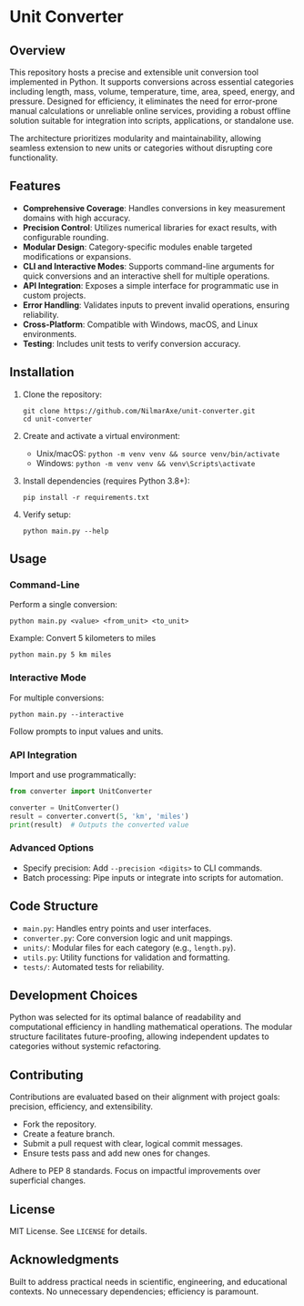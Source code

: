 # Unit Converter

## Overview

This repository hosts a precise and extensible unit conversion tool implemented in Python. It supports conversions across essential categories including length, mass, volume, temperature, time, area, speed, energy, and pressure. Designed for efficiency, it eliminates the need for error-prone manual calculations or unreliable online services, providing a robust offline solution suitable for integration into scripts, applications, or standalone use.

The architecture prioritizes modularity and maintainability, allowing seamless extension to new units or categories without disrupting core functionality.

## Features

- **Comprehensive Coverage**: Handles conversions in key measurement domains with high accuracy.
- **Precision Control**: Utilizes numerical libraries for exact results, with configurable rounding.
- **Modular Design**: Category-specific modules enable targeted modifications or expansions.
- **CLI and Interactive Modes**: Supports command-line arguments for quick conversions and an interactive shell for multiple operations.
- **API Integration**: Exposes a simple interface for programmatic use in custom projects.
- **Error Handling**: Validates inputs to prevent invalid operations, ensuring reliability.
- **Cross-Platform**: Compatible with Windows, macOS, and Linux environments.
- **Testing**: Includes unit tests to verify conversion accuracy.

## Installation

1. Clone the repository:
   ```
   git clone https://github.com/NilmarAxe/unit-converter.git
   cd unit-converter
   ```

2. Create and activate a virtual environment:
   - Unix/macOS: `python -m venv venv && source venv/bin/activate`
   - Windows: `python -m venv venv && venv\Scripts\activate`

3. Install dependencies (requires Python 3.8+):
   ```
   pip install -r requirements.txt
   ```

4. Verify setup:
   ```
   python main.py --help
   ```

## Usage

### Command-Line
Perform a single conversion:
```
python main.py <value> <from_unit> <to_unit>
```
Example: Convert 5 kilometers to miles
```
python main.py 5 km miles
```

### Interactive Mode
For multiple conversions:
```
python main.py --interactive
```
Follow prompts to input values and units.

### API Integration
Import and use programmatically:
```python
from converter import UnitConverter

converter = UnitConverter()
result = converter.convert(5, 'km', 'miles')
print(result)  # Outputs the converted value
```

### Advanced Options
- Specify precision: Add `--precision <digits>` to CLI commands.
- Batch processing: Pipe inputs or integrate into scripts for automation.

## Code Structure

- `main.py`: Handles entry points and user interfaces.
- `converter.py`: Core conversion logic and unit mappings.
- `units/`: Modular files for each category (e.g., `length.py`).
- `utils.py`: Utility functions for validation and formatting.
- `tests/`: Automated tests for reliability.

## Development Choices

Python was selected for its optimal balance of readability and computational efficiency in handling mathematical operations. The modular structure facilitates future-proofing, allowing independent updates to categories without systemic refactoring.

## Contributing

Contributions are evaluated based on their alignment with project goals: precision, efficiency, and extensibility. 
- Fork the repository.
- Create a feature branch.
- Submit a pull request with clear, logical commit messages.
- Ensure tests pass and add new ones for changes.

Adhere to PEP 8 standards. Focus on impactful improvements over superficial changes.

## License

MIT License. See `LICENSE` for details.

## Acknowledgments

Built to address practical needs in scientific, engineering, and educational contexts. No unnecessary dependencies; efficiency is paramount.
